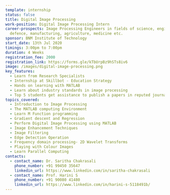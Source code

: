 ```yaml
---
template: internship
status: false
title: Digital Image Processing
work-position: Digital Image Processing Intern
career-prospects: Image Processing Engineers in fields of science, engineering,
  defence, manufacturing, agriculture, medicine etc.
sponsor: BNM Institute of Technology
start_date: 13th Jul 2020
timings: 3:00pm to 7:00pm
duration: 4 Weeks
registration_fee: 2000
registration_link: https://forms.gle/kTbUrpBz9hSTs8iv6
image: /images/digital-image-processing.png
key_features:
  - Learn from Research Specialists
  - Internship at Skillbot - Education Strategy
  - Hands on learning with MATLAB
  - Learn about industry standards in image processing
  - Top 5 students get assistance to publish a papers in reputed journals
topics_covered:
  - Introduction to Image Processing
  - The MATLAB computing Environment
  - Learn M Function programming
  - Gradient descent and Regression
  - Perform Digital Image Processing using MATLAB
  - Image Enhancement Techniques
  - Image Filtering
  - Edge Detection Operation
  - Frequency domain processing- 2D Wavelet Transforms
  - Playing with Colour Images
  - Learn Parallel Computing
contacts:
  - contact_name: Dr. Saritha Chakrasali
    phone_number: +91 99450 35647
    linkedin_url: https://www.linkedin.com/in/saritha-chakrasali
  - contact_name: Prof. Harini S
    phone_number: +91 90080 41480
    linkedin_url: https://www.linkedin.com/in/harini-s-5118491b/
---
```

